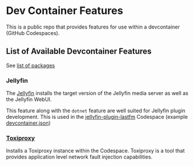 # Dev Container Features

This is a public repo that provides features for use within a devcontainer (GitHub Codespaces).

## List of Available Devcontainer Features

See [list of packages](https://github.com/jesseward?tab=packages&repo_name=devcontainer-features)

### Jellyfin

The [Jellyfin](https://github.com/jesseward/devcontainer-features/pkgs/container/devcontainer-features%2Fjellyfin) installs the target version of the Jellyfin media server as well as the Jellyfin WebUI.

This feature along with the `dotnet` feature are well suited for Jellyfin plugin development. This is used in the [jellyfin-plugin-lastfm](https://github.com/jesseward/jellyfin-plugin-lastfm) Codespace (example [devcontainer.json](https://github.com/jesseward/jellyfin-plugin-lastfm/blob/master/.devcontainer/devcontainer.json))

### [Toxiproxy](https://github.com/Shopify/toxiproxy)

Installs a Toxiproxy instance within the Codespace. Toxiproxy is a tool that provides application level network fault injection capabilities.